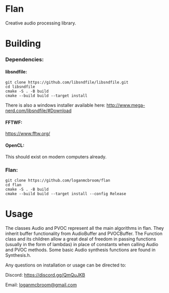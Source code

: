 # Flan
Creative audio processing library.

# Building

### Dependencies:

#### libsndfile:
```
git clone https://github.com/libsndfile/libsndfile.git
cd libsndfile
cmake -S . -B build
cmake --build build --target install
```
There is also a windows installer available here: http://www.mega-nerd.com/libsndfile/#Download


#### FFTWF:
https://www.fftw.org/

#### OpenCL:
This should exist on modern computers already.

### Flan:
```
git clone https://github.com/loganmcbroom/flan
cd flan
cmake -S . -B build
cmake --build build --target install --config Release
```

# Usage
The classes Audio and PVOC represent all the main algorithms in flan. They inherit buffer functionality from AudioBuffer and PVOCBuffer. 
The Function class and its children allow a great deal of freedom in passing functions (usually in the form of lambdas) in place of constants 
when calling Audio and PVOC methods. Some basic Audio synthesis functions are found in Synthesis.h.

Any questions on installation or usage can be directed to:

Discord: https://discord.gg/QmQuJKB

Email: loganmcbroom@gmail.com
